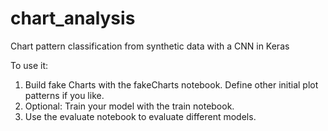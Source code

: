 # chart_analysis
Chart pattern classification from synthetic data with a CNN in Keras

To use it:
1. Build fake Charts with the fakeCharts notebook. Define other initial plot patterns if you like.
2. Optional: Train your model with the train notebook.
3. Use the evaluate notebook to evaluate different models.
